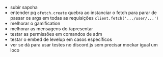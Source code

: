 - subir sapoha
- entender pq `ofetch.create` quebra ao instanciar o fetch para parar de passar os args em todas as requisições `client.fetch('.../user/...')`
- melhorar o gamification
- melhorar as mensagens do /apresentar
- testar as permissões em comandos de adm
- testar o embed de levelup em casos específicos
- ver se dá para usar testes no discord.js sem precisar mockar igual um loco